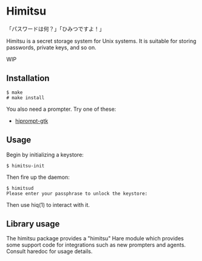 # Himitsu

「パスワードは何？」「ひみつですよ！」

Himitsu is a secret storage system for Unix systems. It is suitable for storing
passwords, private keys, and so on.

WIP

## Installation

```
$ make
# make install
```

You also need a prompter. Try one of these:

- [hiprompt-gtk](https://git.sr.ht/~sircmpwn/hiprompt-gtk)

## Usage

Begin by initializing a keystore:

```
$ himitsu-init
```

Then fire up the daemon:

```
$ himitsud
Please enter your passphrase to unlock the keystore: 
```

Then use hiq(1) to interact with it.

## Library usage

The himitsu package provides a "himitsu" Hare module which provides some support
code for integrations such as new prompters and agents. Consult haredoc for
usage details.
